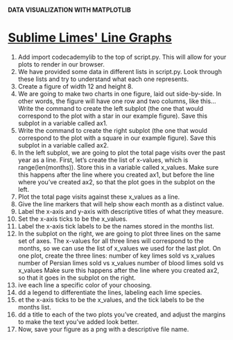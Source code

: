 #### DATA VISUALIZATION WITH MATPLOTLIB

# <a href="https://www.codecademy.com/paths/analyze-data-with-python/tracks/ida-5-data-visualization-matplotlib/modules/ida-5-1-introduction-to-matplotlib/projects/matplotlib-proj-i">Sublime Limes' Line Graphs</a>

1. Add import codecademylib to the top of script.py. This will allow for your plots to render in our browser.
2. We have provided some data in different lists in script.py. Look through these lists and try to understand what each one represents.
3. Create a figure of width 12 and height 8.
4. We are going to make two charts in one figure, laid out side-by-side. In other words, the figure will have one row and two columns, like this... Write the command to create the left subplot (the one that would correspond to the plot with a star in our example figure). Save this subplot in a variable called ax1.
5. Write the command to create the right subplot (the one that would correspond to the plot with a square in our example figure). Save this subplot in a variable called ax2.
6. In the left subplot, we are going to plot the total page visits over the past year as a line. First, let’s create the list of x-values, which is range(len(months)). Store this in a variable called x_values. Make sure this happens after the line where you created ax1, but before the line where you’ve created ax2, so that the plot goes in the subplot on the left.
7. Plot the total page visits against these x_values as a line.
8. Give the line markers that will help show each month as a distinct value.
9. Label the x-axis and y-axis with descriptive titles of what they measure.
10. Set the x-axis ticks to be the x_values.
11. Label the x-axis tick labels to be the names stored in the months list.
12. In the subplot on the right, we are going to plot three lines on the same set of axes. The x-values for all three lines will correspond to the months, so we can use the list of x_values we used for the last plot. On one plot, create the three lines:
  number of key limes sold vs x_values
  number of Persian limes sold vs x_values
  number of blood limes sold vs x_values
 Make sure this happens after the line where you created ax2, so that it goes in the subplot on the right.
13. ive each line a specific color of your choosing.
14. dd a legend to differentiate the lines, labeling each lime species.
15. et the x-axis ticks to be the x_values, and the tick labels to be the months list.
16. dd a title to each of the two plots you’ve created, and adjust the margins to make the text you’ve added look better.
17. Now, save your figure as a png with a descriptive file name.
